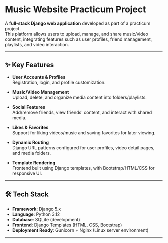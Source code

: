 # Music Website Practicum Project

A **full-stack Django web application** developed as part of a practicum project.  
This platform allows users to upload, manage, and share music/video content, integrating features such as user profiles, friend management, playlists, and video interaction.

---

## ✨ Key Features
- **User Accounts & Profiles**  
  Registration, login, and profile customization.  

- **Music/Video Management**  
  Upload, delete, and organize media content into folders/playlists.  

- **Social Features**  
  Add/remove friends, view friends' content, and interact with shared media.  

- **Likes & Favorites**  
  Support for liking videos/music and saving favorites for later viewing.  

- **Dynamic Routing**  
  Django URL patterns configured for user profiles, video detail pages, and media folders.  

- **Template Rendering**  
  Frontend built using Django templates, with Bootstrap/HTML/CSS for responsive UI.  

---

## 🛠️ Tech Stack

- **Framework**: Django 5.x  
- **Language**: Python 3.12  
- **Database**: SQLite (development)  
- **Frontend**: Django Templates (HTML, CSS, Bootstrap)  
- **Deployment Ready**: Gunicorn + Nginx (Linux server environment)  

---


